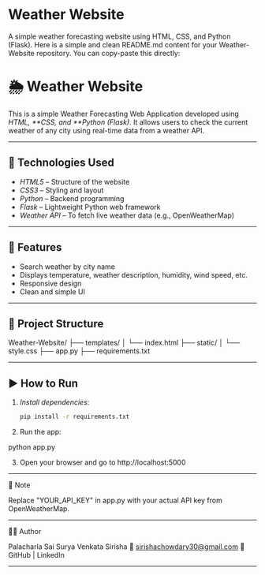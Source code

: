 # Weather Website
A simple weather forecasting website using HTML, CSS, and Python (Flask).
Here is a simple and clean README.md content for your Weather-Website repository. You can copy-paste this directly:

# 🌦 Weather Website

This is a simple Weather Forecasting Web Application developed using *HTML, **CSS, and **Python (Flask)*. It allows users to check the current weather of any city using real-time data from a weather API.

---

## 🔧 Technologies Used

- *HTML5* – Structure of the website  
- *CSS3* – Styling and layout  
- *Python* – Backend programming  
- *Flask* – Lightweight Python web framework  
- *Weather API* – To fetch live weather data (e.g., OpenWeatherMap)

---

## 🚀 Features

- Search weather by city name  
- Displays temperature, weather description, humidity, wind speed, etc.  
- Responsive design  
- Clean and simple UI

---

## 📁 Project Structure

Weather-Website/ ├── templates/ │   └── index.html ├── static/ │   └── style.css ├── app.py ├── requirements.txt

---

## ▶ How to Run

1. *Install dependencies*:
   ```bash
   pip install -r requirements.txt

2. Run the app:

python app.py


3. Open your browser and go to http://localhost:5000

---

📌 Note

Replace "YOUR_API_KEY" in app.py with your actual API key from OpenWeatherMap.

---

👩‍💻 Author

Palacharla Sai Surya Venkata Sirisha
📧 sirishachowdary30@gmail.com
🔗 GitHub | LinkedIn

---
